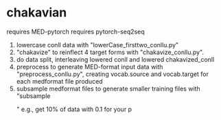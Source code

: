 # chakavian
requires MED-pytorch
requires pytorch-seq2seq

1. lowercase conll data with "lowerCase_firsttwo_conllu.py"
2. "chakavize" to reinflect 4 target forms with "chakavize_conllu.py".
3. do data split, interleaving lowered conll and lowered chakavized_conll
4. preprocess to generate MED-format input data with "preprocess_conllu.py", creating vocab.source and vocab.target for each medformat file produced
5. subsample medformat files to generate smaller training files with "subsample <filename> <p>" e.g., get 10% of data with 0.1 for your p
